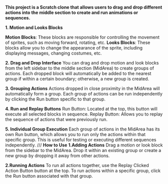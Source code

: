 **This project is a Scratch clone that allows users to drag and drop different actions into the middle section to create and run animations or sequences.**

**1. Motion and Looks Blocks**

**Motion Blocks**: These blocks are responsible for controlling the movement of sprites, such as moving forward, rotating, etc.
**Looks Blocks**: These blocks allow you to change the appearance of the sprite, including displaying messages, changing costumes, etc.

**2. Drag and Drop Interface**
You can drag and drop motion and look blocks from the left sidebar to the middle section (MidArea) to create groups of actions.
Each dropped block will automatically be added to the nearest group if within a certain boundary; otherwise, a new group is created.

**3. Grouping Actions**
Actions dropped in close proximity in the MidArea will automatically form a group.
Each group of actions can be run independently by clicking the Run button specific to that group.

**4. Run and Replay Buttons**
Run Button: Located at the top, this button will execute all selected blocks in sequence.
Replay Button: Allows you to replay the sequence of actions that were previously run.

**5. Individual Group Execution**
Each group of actions in the MidArea has its own Run button, which allows you to run only the actions within that specific group.
This is useful for testing or executing different sequences independently.
///
**How to Use**
**1.Adding Actions**
Drag a motion or look block from the sidebar to the MidArea.
Drop it within an existing group or create a new group by dropping it away from other actions.

**2.Running Actions**
To run all actions together, use the Replay Clicked Action Button button at the top.
To run actions within a specific group, click the Run button associated with that group.
